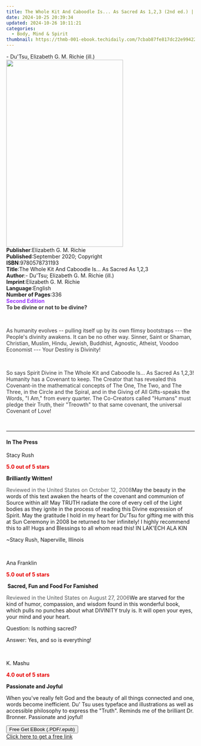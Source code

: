 ```yaml
---
title: The Whole Kit And Caboodle Is... As Sacred As 1,2,3 (2nd ed.) | Free Book
date: 2024-10-25 20:39:34
updated: 2024-10-26 10:11:21
categories:
  - Body, Mind & Spirit
thumbnail: https://thmb-001-ebook.techidaily.com/7cbab87fe817dc22e994227d0ca50b598723d02f327ef0d6909d8c7c31b4fdbc.jpg
---
```

<main id="book-container">
  <div class="flex flex-col">
    <div class="book-brief flex-1 py-6 px-4 sm:p-6 md:py-10 md:px-8">
      <!-- brief-->
      <div class="book-brief-main">- Du'Tsu, Elizabeth G. M. Richie (ill.)</div>
    </div>
    <div
      class="book-meta-info flex-1 grid gap-4 col-start-1 col-end-3 row-start-1 sm:mb-6 sm:grid-cols-4 lg:gap-6 lg:col-start-2 lg:row-end-6 lg:row-span-6 lg:mb-0"
    >
      <div
        class="book-meta-info-left place-content-center mt-4 p-4 text-sm leading-6 col-start-2 col-span-2 dark:text-slate-400"
      >
        <img
          class="w-full h-500 object-cover rounded-lg sm:h-255 sm:col-span-2 lg:col-span-full"
          src="https://img-001-ebook.techidaily.com/b0caa77aa24291e9b962616c0f0861c54c6da4a78e29310cec341e8773ca7ce7.jpg"
          alt=""
          width="312"
          height="500"
        />
      </div>
      <div
        class="book-meta-info-right mt-2 col-start-1 row-start-2 col-span-3 self-center"
      >
        <!-- meta data  -->
        <div class="flex flex-col px-4 md:px-8">
          <div class="flex-1">
            <strong>Publisher</strong>:<span class="px-2"
              >Elizabeth G. M. Richie</span
            >
          </div>
          <div class="flex-1">
            <strong>Published</strong>:<span class="px-2"
              >September 2020; Copyright</span
            >
          </div>
          <div class="flex-1">
            <strong>ISBN</strong>:<span class="px-2">9780578731193</span>
          </div>
          <div class="flex-1">
            <strong>Title</strong>:<span class="px-2"
              >The Whole Kit And Caboodle Is... As Sacred As 1,2,3</span
            >
          </div>
          <div class="flex-1">
            <strong>Author</strong>:<span class="px-2"
              >- Du&#39;Tsu; Elizabeth G. M. Richie (ill.)</span
            >
          </div>
          <div class="flex-1">
            <strong>Imprint</strong>:<span class="px-2"
              >Elizabeth G. M. Richie</span
            >
          </div>
          <div class="flex-1">
            <strong>Language</strong>:<span class="px-2">English</span>
          </div>
          <div class="flex-1">
            <strong>Number of Pages</strong>:<span class="px-2">336</span>
          </div>
        </div>
      </div>
    </div>
    <div class="book-description flex-1 py-6 px-4 sm:p-6 md:py-10 md:px-8">
      <div class="book-description-main">
        <div accordion-content="" id="description">
          <strong
            ><span style="color: rgb(153, 51, 255)"
              >Second Edition</span
            ></strong
          ><strong><br /></strong
          ><strong
            ><span style="color: rgb(51, 51, 51)"
              >To be divine or not to be divine?
            </span></strong
          >
          <p><br /></p>
          <p>
            <span style="color: rgb(51, 51, 51)"
              >As humanity evolves -- pulling itself up by its own flimsy
              bootstraps --- the People's divinity awakens. It can be no other
              way. Sinner, Saint or Shaman, Christian, Muslim, Hindu, Jewish,
              Buddhist, Agnostic, Atheist, Voodoo Economist --- Your Destiny is
              Divinity!</span
            >
          </p>
          <p><br /></p>
          <p>
            <span style="color: rgb(51, 51, 51)"
              >So says Spirit Divine in The Whole Kit and Caboodle Is... As
              Sacred As 1,2,3! Humanity has a Covenant to keep. The Creator that
              has revealed this Covenant-in the mathematical concepts of The
              One, The Two, and The Three, in the Circle and the Spiral, and in
              the Giving of All Gifts-speaks the Words, "I Am," from every
              quarter. The Co-Creators called "Humans" must pledge their Truth,
              their "Treowth" to that same covenant, the universal Covenant of
              Love!</span
            >
          </p>
          <p><br /></p>
        </div>
        <div class="accordion-fader"></div>
      </div>
    </div>
    <div class="book-excerpts flex-1 py-6 px-4 sm:p-6 md:py-10 md:px-8">
      <!-- excerpts-->
      <div class="book-excerpts-main">
        <hr />
        <h4 class="placeholder placeholder-heading">
          <span>In The Press</span>
        </h4>
        <p></p>
        <p>Stacy Rush</p>
        <p><strong style="color: rgb(230, 0, 0)">5.0 out of 5 stars</strong></p>
        <p>
          <strong style="color: rgb(17, 17, 17)">Brilliantly Written!</strong>
        </p>
        <p>
          <span style="color: rgb(86, 89, 89)"
            >Reviewed in the United States on October 12, 2008</span
          >May the beauty in the words of this text awaken the hearts of the
          covenant and communion of Source within all! May TRUTH radiate the
          core of every cell of the Light bodies as they ignite in the process
          of reading this Divine expression of Spirit. May the gratitude I hold
          in my heart for Du'Tsu for gifting me with this at Sun Ceremony in
          2008 be returned to her infinitely! I highly recommend this to all!
          Hugs and Blessings to all whom read this! IN LAK'ECH ALA KIN
        </p>
        <p>~Stacy Rush, Naperville, Illinois</p>
        <p><br /></p>
        <p>Ana Franklin</p>
        <p><strong style="color: rgb(230, 0, 0)">5.0 out of 5 stars</strong></p>
        <p>
          <strong style="color: rgb(17, 17, 17)"
            >&nbsp;Sacred, Fun and Food For Famished</strong
          >
        </p>
        <p>
          <span style="color: rgb(86, 89, 89)"
            >Reviewed in the United States on August 27, 2006</span
          >We are starved for the kind of humor, compassion, and wisdom found in
          this wonderful book, which pulls no punches about what DIVINITY truly
          is. It will open your eyes, your mind and your heart.
        </p>
        <p>Question: Is nothing sacred?</p>
        <p>Answer: Yes, and so is everything!</p>
        <p><br /></p>
        <p><span style="color: rgb(17, 17, 17)">K. Mashu</span></p>
        <p><strong style="color: rgb(230, 0, 0)">4.0 out of 5 stars</strong></p>
        <p>
          <strong style="color: rgb(17, 17, 17)">Passionate and Joyful</strong>
        </p>
        <p>
          When you've really felt God and the beauty of all things connected and
          one, words become inefficient. Du' Tsu uses typeface and illustrations
          as well as accessible philosophy to express the "Truth". Reminds me of
          the brilliant Dr. Bronner. Passionate and joyful!
        </p>
        <p></p>
      </div>
    </div>
    <div
      class="book-about-author flex-1 py-6 px-4 sm:p-6 md:py-10 md:px-8"
    ></div>
    <div class="book-free-get flex-1 py-6 px-4 sm:p-6 md:py-10 md:px-8">
      <button
        id="btn-free-get"
        class="bg-blue-500 hover:bg-blue-700 text-white font-bold py-2 px-4 rounded"
      >
        Free Get EBook (.PDF/.epub)
      </button>
      <div id="countdown-display" class="px-2 text-lg mt-2"></div>
      <a
        id="free-link"
        class="hidden bg-blue-500 hover:bg-blue-700 text-white font-bold py-2 px-4 rounded"
        href="https://www.ebooks.com/en-us/book/210121343/the-whole-kit-and-caboodle-is-as-sacred-as-1-2-3/du-tsu/"
        target="_blank"
        >Click here to get a free link</a
      >
    </div>
    <script>
      let countdownTime = 0;
      let countdownInterval = null;
      document
        .getElementById('btn-free-get')
        .addEventListener('click', startCountdown);
      function startCountdown() {
        countdownTime = new Date().getTime() + 60000 * 3;
        countdownInterval = setInterval(updateCountdown, 1000);
        document.getElementById('btn-free-get').disabled = true;
        document
          .getElementById('btn-free-get')
          .classList.add('bg-gray-500', 'cursor-not-allowed');
      }
      function updateCountdown() {
        let currentTime = new Date().getTime();
        let timeLeft = countdownTime - currentTime;
        let secondsLeft = Math.floor(timeLeft / 1000);
        document.getElementById('countdown-display').innerHTML =
          `Remaining time: ${secondsLeft} seconds.`;
        if (secondsLeft <= 0) {
          clearInterval(countdownInterval);
          document.getElementById('btn-free-get').classList.add('hidden');
          document.getElementById('free-link').classList.remove('hidden');
          document.getElementById('countdown-display').innerHTML = '';
        }
      }
    </script>
  </div>
</main>
